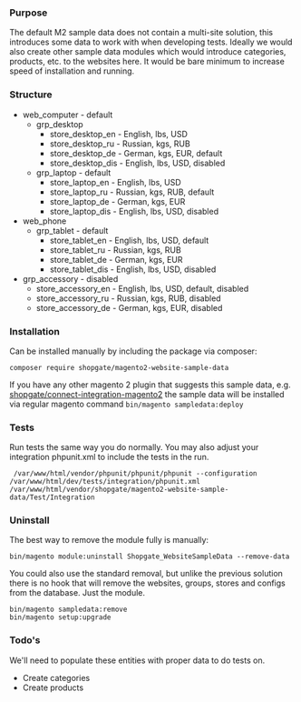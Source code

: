 ### Purpose
The default M2 sample data does not contain a multi-site solution, this introduces some data to work with
when developing tests. Ideally we would also create other sample data modules which would introduce categories,
products, etc. to the websites here. It would be bare minimum to increase speed of installation and running. 

### Structure
* web_computer - default
    * grp_desktop
        * store_desktop_en - English, lbs, USD
        * store_desktop_ru - Russian, kgs, RUB
        * store_desktop_de - German, kgs, EUR, default
        * store_desktop_dis - English, lbs, USD, disabled
    * grp_laptop - default
        * store_laptop_en - English, lbs, USD
        * store_laptop_ru - Russian, kgs, RUB, default
        * store_laptop_de - German, kgs, EUR
        * store_laptop_dis - English, lbs, USD, disabled
* web_phone
    * grp_tablet - default
        * store_tablet_en - English, lbs, USD, default
        * store_tablet_ru - Russian, kgs, RUB
        * store_tablet_de - German, kgs, EUR
        * store_tablet_dis - English, lbs, USD, disabled
* grp_accessory - disabled
    * store_accessory_en - English, lbs, USD, default, disabled
    * store_accessory_ru - Russian, kgs, RUB, disabled
    * store_accessory_de - German, kgs, EUR, disabled

### Installation
Can be installed manually by including the package via composer:

```$xslt
composer require shopgate/magento2-website-sample-data
```

If you have any other magento 2 plugin that suggests this sample data, e.g. [shopgate/connect-integration-magento2] 
the sample data will be installed via regular magento command `bin/magento sampledata:deploy`

### Tests
Run tests the same way you do normally. You may also adjust your integration phpunit.xml to include the tests in 
the run.
```$xslt
 /var/www/html/vendor/phpunit/phpunit/phpunit --configuration /var/www/html/dev/tests/integration/phpunit.xml /var/www/html/vendor/shopgate/magento2-website-sample-data/Test/Integration
```

### Uninstall
The best way to remove the module fully is manually:
```$xslt
bin/magento module:uninstall Shopgate_WebsiteSampleData --remove-data
```

You could also use the standard removal, but unlike the previous solution there is no hook that will remove the
 websites, groups, stores and configs from the database. Just the module.
```$xslt
bin/magento sampledata:remove
bin/magento setup:upgrade
```

### Todo's
We'll need to populate these entities with proper data to do tests on.

* Create categories
* Create products

[shopgate/connect-integration-magento2]: https://github.com/shopgate/connect-integration-magento2
